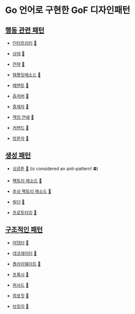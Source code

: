 # Go 언어로 구현한 GoF 디자인패턴

## [행동 관련 패턴](behavioral)
* [인터프리터](behavioral/interpreter) [:notebook:](https://en.wikipedia.org/wiki/Interpreter_pattern)

* [상태](behavioral/state) [:notebook:](https://en.wikipedia.org/wiki/State_pattern)

* [전략](behavioral/strategy) [:notebook:](https://en.wikipedia.org/wiki/Strategy_pattern)

* [템플릿메소드](behavioral/template_method) [:notebook:](https://en.wikipedia.org/wiki/Template_pattern)
 
* [메멘토](behavioral/memento) [:notebook:](https://en.wikipedia.org/wiki/Memento_pattern)
 
* [옵저버](behavioral/observer) [:notebook:](https://en.wikipedia.org/wiki/Observer_pattern)

* [중재자](behavioral/mediator) [:notebook:](https://en.wikipedia.org/wiki/Mediator_pattern)

* [책임 연쇄](behavioral/chain) [:notebook:](https://en.wikipedia.org/wiki/Chain-of-responsibility_pattern)

* [커맨드](behavioral/command) [:notebook:](https://en.wikipedia.org/wiki/Command_pattern)

* [방문자](behavioral/visitor) [:notebook:](https://en.wikipedia.org/wiki/Visitor_pattern)

## [생성 패턴](creational)
* [싱글톤](creational/singleton) [:notebook:](http://en.wikipedia.org/wiki/Singleton_pattern) (is considered an anti-pattern! :no_entry:)

* [팩토리 메소드](creational/factory) [:notebook:](http://en.wikipedia.org/wiki/Factory_pattern)

* [추상 팩토리 메소드](creational/abstract_factory) [:notebook:](http://en.wikipedia.org/wiki/Abstract_Factory_pattern)

* [빌더](creational/builder) [:notebook:](http://en.wikipedia.org/wiki/Builder_pattern)

* [프로토타입](creational/prototype) [:notebook:](http://en.wikipedia.org/wiki/Prototype_pattern)

[//]: # (* [Object Pool]&#40;creational/pool&#41; [:notebook:]&#40;http://en.wikipedia.org/wiki/Object_Pool_pattern&#41;)

## [구조적인 패턴](structural)
* [어댑터](structural/adapter) [:notebook:](https://en.wikipedia.org/wiki/Adapter_pattern)

* [데코레이터](structural/decorator) [:notebook:](https://en.wikipedia.org/wiki/Decorator_pattern)

* [플라이웨이트](structural/flyweight) [:notebook:](https://en.wikipedia.org/wiki/Flyweight_pattern)

* [프록시](structural/proxy) [:notebook:](https://en.wikipedia.org/wiki/Proxy_pattern)

* [퍼사드](structural/facade) [:notebook:](https://en.wikipedia.org/wiki/Facade_pattern)

* [컴포짓](structural/composite) [:notebook:](http://en.wikipedia.org/wiki/Composite_pattern)

* [브릿지](structural/bridge) [:notebook:](https://en.wikipedia.org/wiki/Bridge_pattern)


[//]: # (* [Binary Tree compositions]&#40;structural/binary-tree-compositions&#41; [:notebook:]&#40;https://en.wikipedia.org/wiki/Binary_tree&#41;)